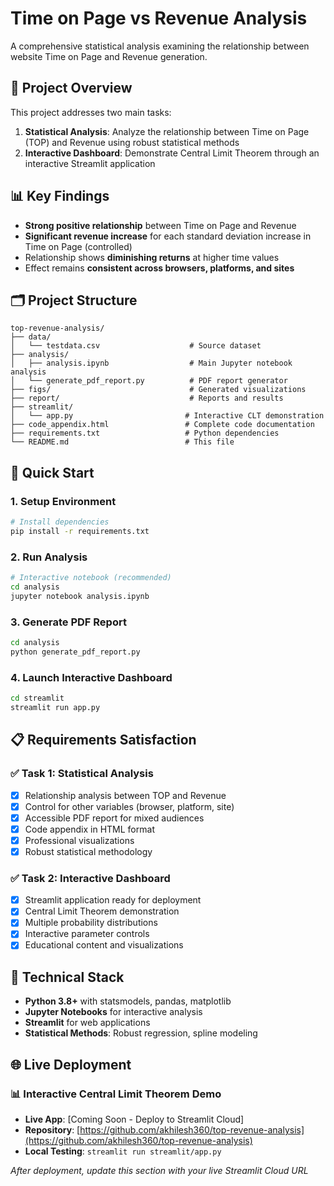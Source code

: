 # Time on Page vs Revenue Analysis

A comprehensive statistical analysis examining the relationship between website Time on Page and Revenue generation.

## 🎯 Project Overview

This project addresses two main tasks:

1. **Statistical Analysis**: Analyze the relationship between Time on Page (TOP) and Revenue using robust statistical methods
2. **Interactive Dashboard**: Demonstrate Central Limit Theorem through an interactive Streamlit application

## 📊 Key Findings

- **Strong positive relationship** between Time on Page and Revenue
- **Significant revenue increase** for each standard deviation increase in Time on Page (controlled)
- Relationship shows **diminishing returns** at higher time values
- Effect remains **consistent across browsers, platforms, and sites**

## 🗂️ Project Structure

```
top-revenue-analysis/
├── data/
│   └── testdata.csv                    # Source dataset
├── analysis/
│   ├── analysis.ipynb                  # Main Jupyter notebook analysis
│   └── generate_pdf_report.py          # PDF report generator
├── figs/                               # Generated visualizations
├── report/                             # Reports and results
├── streamlit/
│   └── app.py                         # Interactive CLT demonstration
├── code_appendix.html                 # Complete code documentation
├── requirements.txt                   # Python dependencies
└── README.md                          # This file
```

## 🚀 Quick Start

### 1. Setup Environment

```bash
# Install dependencies
pip install -r requirements.txt
```

### 2. Run Analysis

```bash
# Interactive notebook (recommended)
cd analysis
jupyter notebook analysis.ipynb
```

### 3. Generate PDF Report

```bash
cd analysis
python generate_pdf_report.py
```

### 4. Launch Interactive Dashboard

```bash
cd streamlit
streamlit run app.py
```

## 📋 Requirements Satisfaction

### ✅ Task 1: Statistical Analysis
- [x] Relationship analysis between TOP and Revenue
- [x] Control for other variables (browser, platform, site)
- [x] Accessible PDF report for mixed audiences
- [x] Code appendix in HTML format
- [x] Professional visualizations
- [x] Robust statistical methodology

### ✅ Task 2: Interactive Dashboard
- [x] Streamlit application ready for deployment
- [x] Central Limit Theorem demonstration
- [x] Multiple probability distributions
- [x] Interactive parameter controls
- [x] Educational content and visualizations

## 🔧 Technical Stack

- **Python 3.8+** with statsmodels, pandas, matplotlib
- **Jupyter Notebooks** for interactive analysis
- **Streamlit** for web applications
- **Statistical Methods**: Robust regression, spline modeling

## 🌐 Live Deployment

### 📊 **Interactive Central Limit Theorem Demo**
- **Live App**: [Coming Soon - Deploy to Streamlit Cloud]
- **Repository**: [https://github.com/akhilesh360/top-revenue-analysis](https://github.com/akhilesh360/top-revenue-analysis)
- **Local Testing**: `streamlit run streamlit/app.py`

*After deployment, update this section with your live Streamlit Cloud URL*

